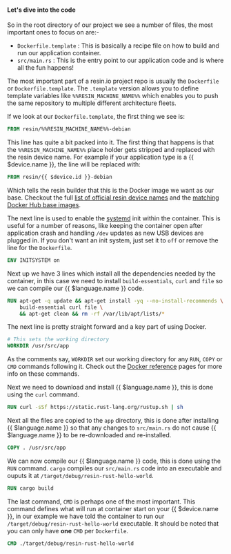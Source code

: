 #### Let's dive into the code
<!-- project link: https://github.com/resin-io-projects/resin-rust-hello-world -->
So in the root directory of our project we see a number of files, the most important ones to focus on are:-
* `Dockerfile.template` : This is basically a recipe file on how to build and run our application container.
* `src/main.rs` : This is the entry point to our application code and is where all the fun happens!

The most important part of a resin.io project repo is usually the `Dockerfile` or `Dockerfile.template`. The `.template` version allows you to define template variables like `%%RESIN_MACHINE_NAME%%` which enables you to push the same repository to multiple different architecture fleets.

If we look at our `Dockerfile.template`, the first thing we see is:
```Dockerfile
FROM resin/%%RESIN_MACHINE_NAME%%-debian
```
This line has quite a bit packed into it. The first thing that happens is that the `%%RESIN_MACHINE_NAME%%` place holder gets stripped and replaced with the resin device name. For example if your application type is a {{ $device.name }}, the line will be replaced with:
```Dockerfile
FROM resin/{{ $device.id }}-debian
```
Which tells the resin builder that this is the Docker image we want as our base. Checkout the full [list of official resin device names][listOfResinNames] and the [matching Docker Hub base images][resinDockerHub].

The next line is used to enable the [systemd][systemd-link] init within the container. This is useful for a number of reasons, like keeping the container open after application crash and handling `/dev` updates as new USB devices are plugged in. If you don't want an init system, just set it to `off` or remove the line for the `Dockerfile`.
```Dockerfile
ENV INITSYSTEM on
```

Next up we have 3 lines which install all the dependencies needed by the container, in this case we need to install `build-essentials`, `curl` and `file` so we can compile our {{ $language.name }} code.
```Dockerfile
RUN apt-get -q update && apt-get install -yq --no-install-recommends \
	build-essential curl file \
	&& apt-get clean && rm -rf /var/lib/apt/lists/*
```

The next line is pretty straight forward and a key part of using Docker.
```Dockerfile
# This sets the working directory
WORKDIR /usr/src/app
```
As the comments say, `WORKDIR` set our working directory for any `RUN`, `COPY` or `CMD` commands following it. Check out the [Docker reference][docker-ref] pages for more info on these commands.

Next we need to download and install {{ $language.name }}, this is done using the `curl` command.
```Dockerfile
RUN curl -sSf https://static.rust-lang.org/rustup.sh | sh
```

Next all the files are copied to the `app` directory, this is done after installing {{ $language.name }} so that any changes to `src/main.rs` do not cause {{ $language.name }} to be re-downloaded and re-installed.
```Dockerfile
COPY . /usr/src/app
```

We can now compile our {{ $language.name }} code, this is done using the `RUN` command. `cargo` compiles our `src/main.rs` code into an executable and ouputs it at `/target/debug/resin-rust-hello-world`.
```Dockerfile
RUN cargo build
```

The last command, `CMD` is perhaps one of the most important. This command defines what will run at container start on your {{ $device.name }}, in our example we have told the container to run our `/target/debug/resin-rust-hello-world` executable. It should be noted that you can only have **one** `CMD` per `Dockerfile`.
```Dockerfile
CMD ./target/debug/resin-rust-hello-world
```

[resinDockerHub]:https://hub.docker.com/u/resin/
[docker-ref]:https://docs.docker.com/engine/reference/builder/
[systemd-link]:https://en.wikipedia.org/wiki/Systemd
[listOfResinNames]:/devicetypes/
